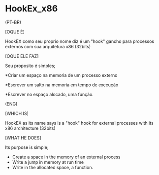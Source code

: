 # HookEx_x86

(PT-BR)

[OQUE É]


HookEX como seu proprio nome diz é um "hook" gancho para processos externos com sua arquitetura x86 (32bits)


[OQUE ELE FAZ]


Seu proposito é simples;

*Criar um espaço na memoria de um processo externo

*Escrever um salto na memoria em tempo de execução

*Escrever no espaço alocado, uma função.

(ENG)

[WHICH IS]

HookEX as its name says is a "hook" hook for external processes with its x86 architecture (32bits)

[WHAT HE DOES]

Its purpose is simple;
* Create a space in the memory of an external process
* Write a jump in memory at run time
* Write in the allocated space, a function.

